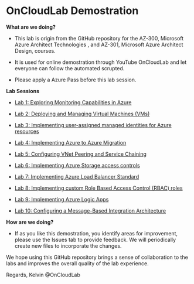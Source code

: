 # OnCloudLab Demostration

**What are we doing?**

*	This lab is origin from the GitHub repository for the AZ-300, Microsoft Azure Architect Technologies , and AZ-301, Microsoft Azure Architect Design, courses.

*	It is used for online demostration through YouTube OnCloudLab and let everyone can follow the automated scrupted.

*	Please apply a Azure Pass before this lab session.

**Lab Sessions**

*   [Lab 1: Exploring Monitoring Capabilities in Azure](Instructions/AZ-300T01_Lab_Mod01_Exploring%20Monitoring%20Capabilities%20in%20Azure.md)

*   [Lab 2: Deploying and Managing Virtual Machines (VMs)](Instructions/AZ-300T01_Lab_Mod03_Implementing%20Custom%20Azure%20VM%20Images.md)

*   [Lab 3: Implementing user-assigned managed identities for Azure resources](Instructions/AZ-300T01_Lab_Mod05_Implementing%20user-assigned%20managed%20identities%20for%20Azure%20resources.md)

*   [Lab 4: Implementing Azure to Azure Migration](Instructions/AZ-300T02_Lab_Mod01_Implementing%20Azure%20to%20Azure%20migration.md)

*   [Lab 5: Configuring VNet Peering and Service Chaining](Instructions/AZ-300T02_Lab_Mod03_Configuring%20VNet%20peering%20and%20service%20chaining.md)

*   [Lab 6: Implementing Azure Storage access controls](Instructions/AZ-300T03_Lab_Mod01_Implementing%20Azure%20Storage%20access%20controls.md)

*   [Lab 7: Implementing Azure Load Balancer Standard](Instructions/AZ-300T03_Lab_Mod03_Implementing%20Azure%20Load%20Load%20Balancer%20Standard.md)

*   [Lab 8: Implementing custom Role Based Access Control (RBAC) roles](Instructions/AZ-300T03_Lab_Mod04_Implementing%20custom%20Role%20Based%20Access%20Control%20roles.md)

*   [Lab 9: Implementing Azure Logic Apps](Instructions/AZ-300T04_Lab_Mod01_Implementing%20Azure%20Logic%20Apps.md)

*   [Lab 10: Configuring a Message-Based Integration Architecture](Instructions/AZ-300T06_Lab_Mod01_Configuring%20a%20Message-Based%20Integration%20Architecture.md)

**How are we doing?**

*	If as you like this demostration, you identify areas for improvement, please use the Issues tab to provide feedback. We will periodically create new files to incorporate the changes. 

We hope using this GitHub repository brings a sense of collaboration to the labs and improves the overall quality of the lab experience. 

Regards,
Kelvin @OnCloudLab
